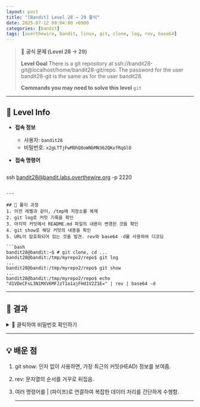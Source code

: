 ```yaml
---
layout: post
title: "[Bandit] Level 28 → 29 풀이"
date: 2025-07-12 09:04:00 +0900
categories: [bandit]
tags: [overthewire, bandit, linux, git, clone, log, rev, base64]
---
```


> 📝 **공식 문제 (Level 28 → 29)**
>
> **Level Goal**
> There is a git repository at ssh://bandit28-git@localhost/home/bandit28-git/repo. The password for the user bandit28-git is the same as for the user bandit28.
>
> **Commands you may need to solve this level**
> `git`

---

## 🔐 Level Info

- **접속 정보**
  - 사용자: `bandit28`
  - 비밀번호: `x2gLTTjFwMOhQ8oWNbMN362QKxfRqGlO`
  
- **접속 명령어**

  ```bash
ssh bandit28@bandit.labs.overthewire.org -p 2220
  ```

---

## 🧪 풀이 과정
1. 이전 레벨과 같이, /tmp에 저장소를 복제
2. git log로 커밋 기록을 확인
3. 마지막 커밋에서 README.md 파일의 내용이 변경된 것을 확인
4. git show로 해당 커밋의 내용을 확인
5. URL이 암호화되어 있는 것을 발견. rev와 base64 -d를 사용하여 디코딩

```bash
bandit28@bandit:~$ # git clone, cd ...
bandit28@bandit:/tmp/myrepo2/repo$ git log
...
bandit28@bandit:/tmp/myrepo2/repo$ git show
...
bandit28@bandit:/tmp/myrepo2/repo$ echo "d1VDeCFsL3N1MXV6MFJzT1o1ajFHd1V2Z1E=" | rev | base64 -d
```

---

## 🎯 결과

<details markdown="1">
<summary>👀 클릭하여 비밀번호 확인하기</summary>

```bash
cGWpMaKXVwDUNgPAVJbWYuGHVn9zl3j8
```

</details>

---

## 💡 배운 점
1. git show: 인자 없이 사용하면, 가장 최근의 커밋(HEAD) 정보를 보여줌.
2. rev: 문자열의 순서를 거꾸로 뒤집음.
3. 여러 명령어를 | (파이프)로 연결하여 복잡한 데이터 처리를 간단하게 수행함.

    ---
